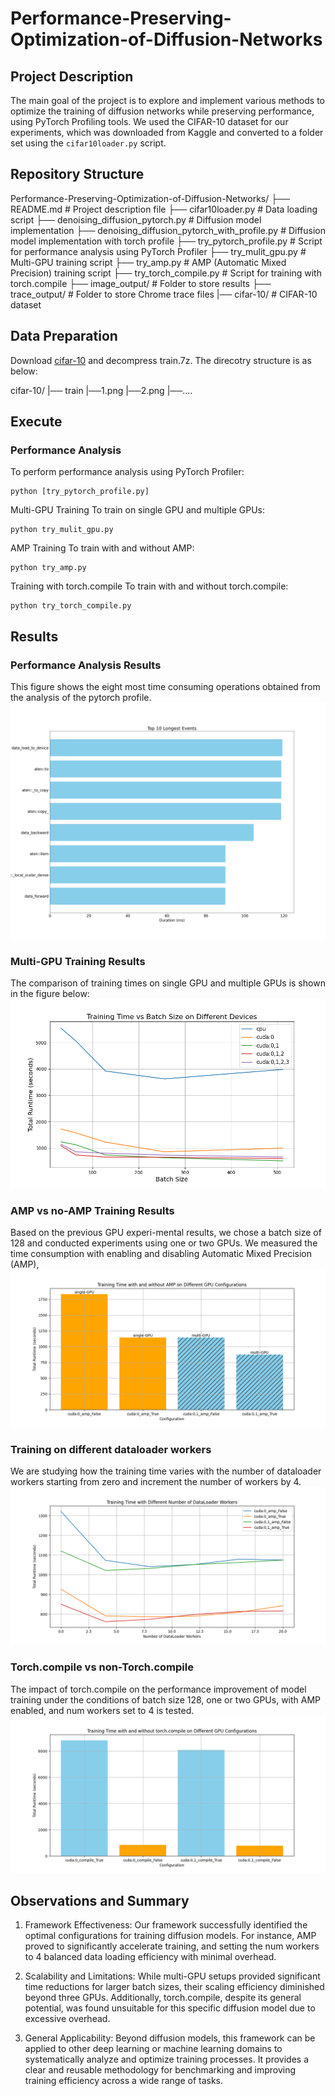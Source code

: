 # Performance-Preserving-Optimization-of-Diffusion-Networks

## Project Description
The main goal of the project is to explore and implement various methods to optimize the training of diffusion networks while preserving performance, using PyTorch Profiling tools. We used the CIFAR-10 dataset for our experiments, which was downloaded from Kaggle and converted to a folder set using the `cifar10loader.py` script.

## Repository Structure

Performance-Preserving-Optimization-of-Diffusion-Networks/ 
├── README.md # Project description file 
├── cifar10loader.py # Data loading script 
├── denoising_diffusion_pytorch.py # Diffusion model implementation 
├── denoising_diffusion_pytorch_with_profile.py # Diffusion model implementation with torch profile
├── try_pytorch_profile.py # Script for performance analysis using PyTorch Profiler 
├── try_mulit_gpu.py # Multi-GPU training script 
├── try_amp.py # AMP (Automatic Mixed Precision) training script
├── try_torch_compile.py # Script for training with torch.compile 
├── image_output/ # Folder to store results 
├── trace_output/ # Folder to store Chrome trace files 
|── cifar-10/ # CIFAR-10 dataset

## Data Preparation
Download [cifar-10](https://www.kaggle.com/c/cifar-10/) and decompress train.7z. The direcotry structure is as below:

cifar-10/
|── train
    |──1.png
    |──2.png
    |──....

## Execute 

### Performance Analysis
To perform performance analysis using PyTorch Profiler:
```
python [try_pytorch_profile.py]
```
Multi-GPU Training
To train on single GPU and multiple GPUs:
```
python try_mulit_gpu.py
```

AMP Training
To train with and without AMP:
```
python try_amp.py
```

Training with torch.compile
To train with and without torch.compile:
```
python try_torch_compile.py
```

## Results
### Performance Analysis Results
This figure shows the eight most time consuming operations obtained from the analysis of the pytorch profile.
![](./image_output/top_10_longest_events.png)


### Multi-GPU Training Results
The comparison of training times on single GPU and multiple GPUs is shown in the figure below:
![](./image_output/training_time_vs_batch_size.png)


### AMP vs no-AMP Training Results
Based on the previous GPU experi-mental results, we chose a batch size of 128 and conducted experiments using one or two GPUs. We measured the time consumption with enabling and disabling Automatic Mixed Precision (AMP),
![](./image_output/training_time_with_amp.png)

### Training on different dataloader workers
We are studying how the training time varies with the number of dataloader workers starting from zero and increment the number of workers by 4.
![](./image_output/training_time_vs_num_workers.png)


### Torch.compile vs non-Torch.compile
The impact of torch.compile on the performance improvement of model training under the conditions of batch size 128, one or two GPUs, with AMP enabled, and
num workers set to 4 is tested.
![](./image_output/training_time_via_torch_compile.png)


## Observations and Summary

1) Framework Effectiveness: Our framework successfully identified the optimal configurations for training diffusion models. For instance, AMP proved to significantly accelerate training, and setting the num workers to 4 balanced data loading efficiency with minimal overhead. 

2) Scalability and Limitations: While multi-GPU setups provided significant time reductions for larger batch sizes, their scaling efficiency diminished beyond three GPUs. Additionally, torch.compile, despite its general potential, was found unsuitable for this specific diffusion model due to excessive overhead.

3) General Applicability: Beyond diffusion models, this framework can be applied to other deep learning or machine learning domains to systematically analyze and optimize training processes. It provides a clear and reusable methodology for benchmarking and improving training efficiency across a wide range of tasks.